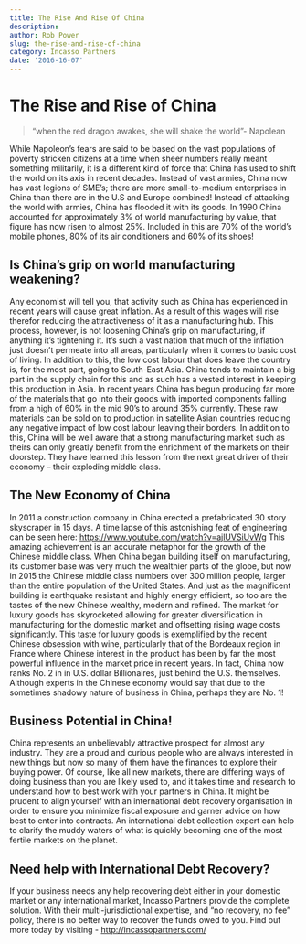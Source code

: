 ```yaml
---
title: The Rise And Rise Of China
description:
author: Rob Power
slug: the-rise-and-rise-of-china
category: Incasso Partners
date: '2016-16-07'
---
```

# The Rise and Rise of China
> “when the red dragon awakes, she will shake the world”- Napolean

While Napoleon’s fears are said to be based on the vast populations of poverty stricken citizens at a time when sheer numbers really meant something militarily, it is a different kind of force that China has used to shift the world on its axis in recent decades. Instead of vast armies, China now has vast legions of SME’s; there are more small-to-medium enterprises in China than there are in the U.S and Europe combined! Instead of attacking the world with armies, China has flooded it with its goods. In 1990 China accounted for approximately 3% of world manufacturing by value, that figure has now risen to almost 25%. Included in this are 70% of the world’s mobile phones, 80% of its air conditioners and 60% of its shoes!
## Is China’s grip on world manufacturing weakening?
Any economist will tell you, that activity such as China has experienced in recent years will cause great inflation. As a result of this wages will rise therefor reducing the attractiveness of it as a manufacturing hub. This process, however, is not loosening China’s grip on manufacturing, if anything it’s tightening it. It’s such a vast nation that much of the inflation just doesn’t permeate into all areas, particularly when it comes to basic cost of living. In addition to this, the low cost labour that does leave the country is, for the most part, going to South-East Asia. China tends to maintain a big part in the supply chain for this and as such has a vested interest in keeping this production in Asia. In recent years China has begun producing far more of the materials that go into their goods with imported components falling from a high of 60% in the mid 90’s to around 35% currently. These raw materials can be sold on to production in satellite Asian countries reducing any negative impact of low cost labour leaving their borders. In addition to this, China will be well aware that a strong manufacturing market such as theirs can only greatly benefit from the enrichment of the markets on their doorstep. They have learned this lesson from the next great driver of their economy – their exploding middle class.
## The New Economy of China
In 2011 a construction company in China erected a prefabricated 30 story skyscraper in 15 days. A time lapse of this astonishing feat of engineering can be seen here:
https://www.youtube.com/watch?v=ajlUVSiUvWg
This amazing achievement is an accurate metaphor for the growth of the Chinese middle class. When China began building itself on manufacturing, its customer base was very much the wealthier parts of the globe, but now in 2015 the Chinese middle class numbers over 300 million people, larger than the entire population of the United States. And just as the magnificent building is earthquake resistant and highly energy efficient, so too are the tastes of the new Chinese wealthy, modern and refined.  The market for luxury goods has skyrocketed allowing for greater diversification in manufacturing for the domestic market and offsetting rising wage costs significantly.  This taste for luxury goods is exemplified by the recent Chinese obsession with wine, particularly that of the Bordeaux region in France where Chinese interest in the product has been by far the most powerful influence in the market price in recent years. In fact, China now ranks No. 2 in in U.S. dollar Billionaires, just behind the U.S. themselves. Although experts in the Chinese economy would say that due to the sometimes shadowy nature of business in China, perhaps they are No. 1!
## Business Potential in China!
China represents an unbelievably attractive prospect for almost any industry. They are a proud and curious people who are always interested in new things but now so many of them have the finances to explore their buying power. Of course, like all new markets, there are differing ways of doing business than you are likely used to, and it takes time and research to understand how to best work with your partners in China. It might be prudent to align yourself with an international debt recovery organisation in order to ensure you minimize fiscal exposure and garner advice on how best to enter into contracts. An international debt collection expert can help to clarify the muddy waters of what is quickly becoming one of the most fertile markets on the planet.
## Need help with International Debt Recovery?
If your business needs any help recovering debt either in your domestic market or any international market, Incasso Partners provide the complete solution. With their multi-jurisdictional expertise, and “no recovery, no fee” policy, there is no better way to recover the funds owed to you.
Find out more today by visiting - http://incassopartners.com/

